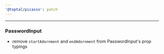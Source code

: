 ```yaml
---
'@toptal/picasso': patch
---
```


---

### PasswordInput

- remove `startAdornment` and `endAdornment` from PasswordInput's prop typings
